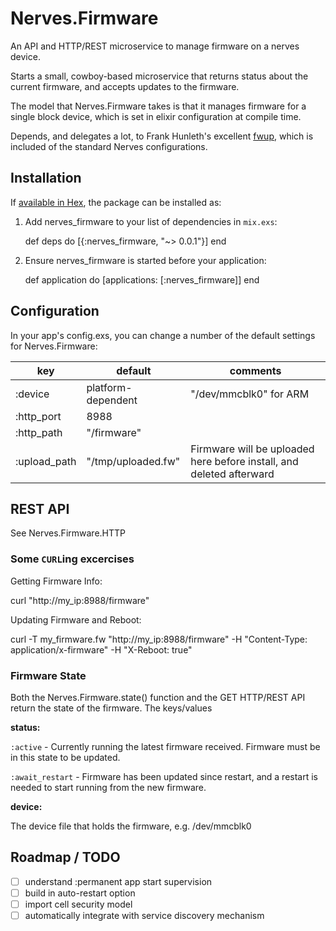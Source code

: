 # Nerves.Firmware

An API and HTTP/REST microservice to manage firmware on a nerves device.

Starts a small, cowboy-based microservice that returns status about the
current firmware, and accepts updates to the firmware.

The model that Nerves.Firmware takes is that it manages firmware for
a single block device, which is set in elixir configuration at compile
time.

Depends, and delegates a lot, to Frank Hunleth's excellent
[fwup](https://github.com/fhunleth/fwup), which is included of the standard
Nerves configurations.

## Installation

If [available in Hex](https://hex.pm/docs/publish), the package can be installed as:

  1. Add nerves_firmware to your list of dependencies in `mix.exs`:

        def deps do
          [{:nerves_firmware, "~> 0.0.1"}]
        end

  2. Ensure nerves_firmware is started before your application:

        def application do
          [applications: [:nerves_firmware]]
        end

## Configuration

In your app's config.exs, you can change a number of the default settings
for Nerves.Firmware:

| key          | default              | comments                            |
|--------------|----------------------|-------------------------------------|
| :device      | platform-dependent   | "/dev/mmcblk0" for ARM              |
| :http_port   | 8988                 |                                     |
| :http_path   | "/firmware"          |                                     |
| :upload_path | "/tmp/uploaded.fw"   | Firmware will be uploaded here before install, and deleted afterward |

## REST API

See Nerves.Firmware.HTTP

### Some `CURL`ing excercises

Getting Firmware Info:

  curl "http://my_ip:8988/firmware"

Updating Firmware and Reboot:

  curl -T my_firmware.fw "http://my_ip:8988/firmware" -H "Content-Type: application/x-firmware" -H "X-Reboot: true"

### Firmware State

Both the Nerves.Firmware.state() function and the GET HTTP/REST API return
the state of the firmware.  The keys/values

__status:__

`:active` - Currently running the latest firmware received.  Firmware
must be in this state to be updated.

`:await_restart` - Firmware has been updated since restart, and a restart is
needed to start running from the new firmware.

__device:__

The device file that holds the firmware, e.g. /dev/mmcblk0

## Roadmap / TODO

- [ ] understand :permanent app start supervision
- [ ] build in auto-restart option
- [ ] import cell security model
- [ ] automatically integrate with service discovery mechanism
